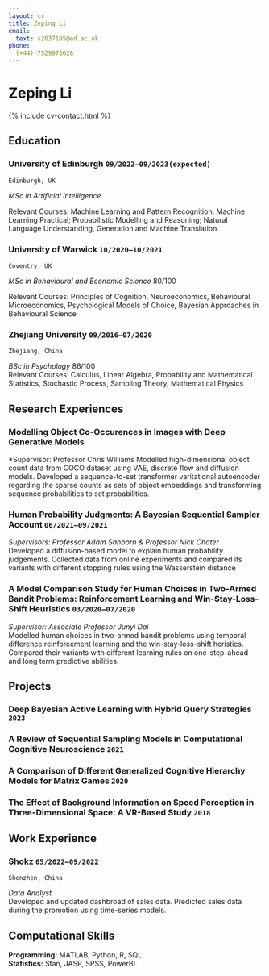 ```yaml
---
layout: cv
title: Zeping Li
email:
  text: s2037105@ed.ac.uk
phone:
  (+44)-7529973628
---
```


# Zeping **Li**

<!--
include contact information from the front matter
Supported arguments:
    - homepage: url, text
    - phone
    - email
-->

{% include cv-contact.html %}

## Education

### **University of Edinburgh** `09/2022–09/2023(expected)`

```
Edinburgh, UK
```

*MSc in Artificial Intelligence*



Relevant Courses: Machine Learning and Pattern Recognition; Machine Learning Practical; Probabilistic Modelling and Reasoning; Natural Language Understanding, Generation and Machine Translation

### **University of Warwick** `10/2020–10/2021`

```
Coventry, UK
```

*MSc in Behavioural and Economic Science* 80/100



Relevant Courses: Principles of Cognition, Neuroeconomics, Behavioural Microeconomics, Psychological Models of Choice, Bayesian Approaches in Behavioural Science

### **Zhejiang University** `09/2016–07/2020`

```
Zhejiang, China
```

*BSc in Psychology* 86/100  
Relevant Courses: Calculus, Linear Algebra, Probability and Mathematical Statistics, Stochastic Process, Sampling Theory, Mathematical Physics

## Research Experiences
### **Modelling Object Co-Occurences in Images with Deep Generative Models**
*Supervisor: Professor Chris Williams
Modelled high-dimensional object count data from COCO dataset using VAE, discrete flow and diffusion models. Developed a sequence-to-set transformer varitational autoencoder regarding the sparse counts as sets of object embeddings and transforming sequence probabilities to set probabilities.

### **Human Probability Judgments: A Bayesian Sequential Sampler Account** `06/2021–09/2021`
*Supervisors: Professor Adam Sanborn & Professor Nick Chater*  
Developed a diffusion-based model to explain human probability judgements. Collected data from online experiments and compared its variants with different stopping rules using the Wasserstein distance

### **A Model Comparison Study for Human Choices in Two-Armed Bandit Problems: Reinforcement Learning and Win-Stay-Loss-Shift Heuristics** `03/2020–07/2020`  
*Supervisor: Associate Professor Junyi Dai*  
Modelled human choices in two-armed bandit problems using temporal difference reinforcement learning and the win-stay-loss-shift heristics. Compared their variants with different learning rules on one-step-ahead and long term predictive abilities.

## Projects
### **Deep Bayesian Active Learning with Hybrid Query Strategies** `2023`
### **A Review of Sequential Sampling Models in Computational Cognitive Neuroscience** `2021`
### **A Comparison of Different Generalized Cognitive Hierarchy Models for Matrix Games** `2020`
### **The Effect of Background Information on Speed Perception in Three-Dimensional Space: A VR-Based Study** `2018`


## Work Experience
### **Shokz** `05/2022–09/2022`
```
Shenzhen, China
```
*Data Analyst*   
Developed and updated dashbroad of sales data. Predicted sales data during the promotion using time-series models.


## Computational Skills
**Programming:** MATLAB, Python, R, SQL  
**Statistics:** Stan, JASP, SPSS, PowerBI



<!-- ### Footer

-->
